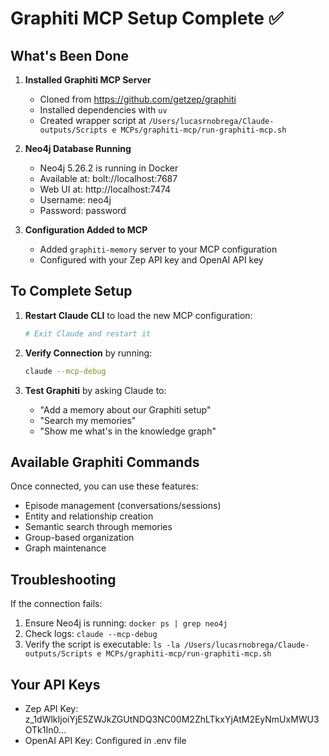 # Graphiti MCP Setup Complete ✅

## What's Been Done

1. **Installed Graphiti MCP Server** 
   - Cloned from https://github.com/getzep/graphiti
   - Installed dependencies with `uv`
   - Created wrapper script at `/Users/lucasrnobrega/Claude-outputs/Scripts e MCPs/graphiti-mcp/run-graphiti-mcp.sh`

2. **Neo4j Database Running**
   - Neo4j 5.26.2 is running in Docker
   - Available at: bolt://localhost:7687
   - Web UI at: http://localhost:7474
   - Username: neo4j
   - Password: password

3. **Configuration Added to MCP**
   - Added `graphiti-memory` server to your MCP configuration
   - Configured with your Zep API key and OpenAI API key

## To Complete Setup

1. **Restart Claude CLI** to load the new MCP configuration:
   ```bash
   # Exit Claude and restart it
   ```

2. **Verify Connection** by running:
   ```bash
   claude --mcp-debug
   ```

3. **Test Graphiti** by asking Claude to:
   - "Add a memory about our Graphiti setup"
   - "Search my memories"
   - "Show me what's in the knowledge graph"

## Available Graphiti Commands

Once connected, you can use these features:
- Episode management (conversations/sessions)
- Entity and relationship creation
- Semantic search through memories
- Group-based organization
- Graph maintenance

## Troubleshooting

If the connection fails:
1. Ensure Neo4j is running: `docker ps | grep neo4j`
2. Check logs: `claude --mcp-debug`
3. Verify the script is executable: `ls -la /Users/lucasrnobrega/Claude-outputs/Scripts e MCPs/graphiti-mcp/run-graphiti-mcp.sh`

## Your API Keys
- Zep API Key: z_1dWlkIjoiYjE5ZWJkZGUtNDQ3NC00M2ZhLTkxYjAtM2EyNmUxMWU3OTk1In0...
- OpenAI API Key: Configured in .env file